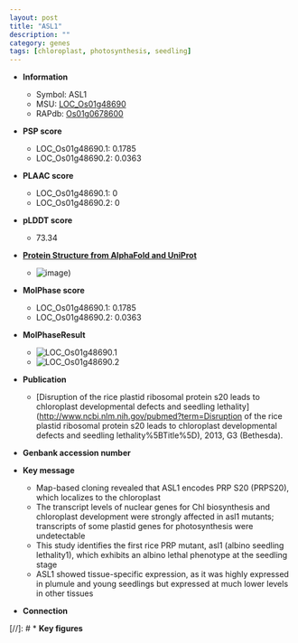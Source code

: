 ```yaml
---
layout: post
title: "ASL1"
description: ""
category: genes
tags: [chloroplast, photosynthesis, seedling]
---
```


* **Information**  
    + Symbol: ASL1  
    + MSU: [LOC_Os01g48690](http://rice.plantbiology.msu.edu/cgi-bin/ORF_infopage.cgi?orf=LOC_Os01g48690)  
    + RAPdb: [Os01g0678600](http://rapdb.dna.affrc.go.jp/viewer/gbrowse_details/irgsp1?name=Os01g0678600)  

* **PSP score**  
    + LOC_Os01g48690.1: 0.1785 
    + LOC_Os01g48690.2: 0.0363 

* **PLAAC score**  
    + LOC_Os01g48690.1: 0 
    + LOC_Os01g48690.2: 0 

* **pLDDT score**
    + 73.34

* **[Protein Structure from AlphaFold and UniProt](https://www.uniprot.org/uniprotkb/Q0JKF5/entry#structure)**
    + ![image](https://ricepsp.github.io/images/Q0/AF-Q0JKF5-F1.png))

* **MolPhase score**
    + LOC_Os01g48690.1: 0.1785
    + LOC_Os01g48690.2: 0.0363

* **MolPhaseResult**
    + ![LOC_Os01g48690.1](https://ricepsp.github.io/pictures/LOC_Os01g/LOC_Os01g48690.1.png)
    + ![LOC_Os01g48690.2](https://ricepsp.github.io/pictures/LOC_Os01g/LOC_Os01g48690.2.png)

* **Publication**  
    + [Disruption of the rice plastid ribosomal protein s20 leads to chloroplast developmental defects and seedling lethality](http://www.ncbi.nlm.nih.gov/pubmed?term=Disruption of the rice plastid ribosomal protein s20 leads to chloroplast developmental defects and seedling lethality%5BTitle%5D), 2013, G3 (Bethesda).

* **Genbank accession number**  

* **Key message**  
    + Map-based cloning revealed that ASL1 encodes PRP S20 (PRPS20), which localizes to the chloroplast
    + The transcript levels of nuclear genes for Chl biosynthesis and chloroplast development were strongly affected in asl1 mutants; transcripts of some plastid genes for photosynthesis were undetectable
    + This study identifies the first rice PRP mutant, asl1 (albino seedling lethality1), which exhibits an albino lethal phenotype at the seedling stage
    + ASL1 showed tissue-specific expression, as it was highly expressed in plumule and young seedlings but expressed at much lower levels in other tissues

* **Connection**  

[//]: # * **Key figures**  


